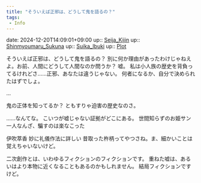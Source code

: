 ```yaml
---
title: "そういえば正邪は、どうして鬼を語るの？"
tags:
 - Info
---
```


date: 2024-12-20T14:09:01+09:00
up:: [Seija_Kijin](../Bar/Novel/Touhou_Project/Seija_Kijin.md)
up:: [Shinmyoumaru_Sukuna](../Bar/Novel/Touhou_Project/Shinmyoumaru_Sukuna.md)
up:: [Suika_Ibuki](../Bar/Novel/Touhou_Project/Suika_Ibuki.md)
up:: [Plot](../Bar/Novel/Chaos/Plot.md)

そういえば正邪は、どうして鬼を語るの？
別に何か理由があったわけじゃねえよ。お前、人間にどうして人間なのか問うか？
嘘。
私は小人族の歴史を背負ってるけれどさ……正邪、あなたは違うじゃない。
何者になるか、自分で決められたはずでしょ。

…

鬼の正体を知ってるか？
ともすりゃ迫害の歴史なのさ。

……なんてな。
こいつが嘘じゃない証拠がどこにある。
世間知らずのお姫サン一人なんざ、騙すのは楽なこった

伊吹萃香
妙に礼儀作法に詳しい
昔取った杵柄ってやつさね。ま、細かいことは覚えちゃいないけど。

二次創作とは、いわゆるフィクションのフィクションです。
重ねた嘘は、あるいはより本物に近くなることもあるのかもしれません。
結局フィクションですけど。